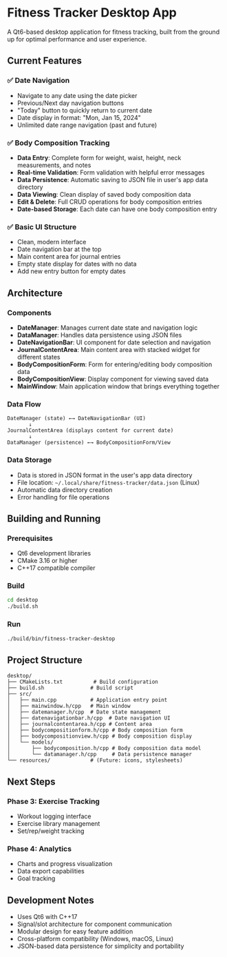 # Fitness Tracker Desktop App

A Qt6-based desktop application for fitness tracking, built from the ground up for optimal performance and user experience.

## Current Features

### ✅ Date Navigation
- Navigate to any date using the date picker
- Previous/Next day navigation buttons
- "Today" button to quickly return to current date
- Date display in format: "Mon, Jan 15, 2024"
- Unlimited date range navigation (past and future)

### ✅ Body Composition Tracking
- **Data Entry**: Complete form for weight, waist, height, neck measurements, and notes
- **Real-time Validation**: Form validation with helpful error messages
- **Data Persistence**: Automatic saving to JSON file in user's app data directory
- **Data Viewing**: Clean display of saved body composition data
- **Edit & Delete**: Full CRUD operations for body composition entries
- **Date-based Storage**: Each date can have one body composition entry

### ✅ Basic UI Structure
- Clean, modern interface
- Date navigation bar at the top
- Main content area for journal entries
- Empty state display for dates with no data
- Add new entry button for empty dates

## Architecture

### Components
- **DateManager**: Manages current date state and navigation logic
- **DataManager**: Handles data persistence using JSON files
- **DateNavigationBar**: UI component for date selection and navigation
- **JournalContentArea**: Main content area with stacked widget for different states
- **BodyCompositionForm**: Form for entering/editing body composition data
- **BodyCompositionView**: Display component for viewing saved data
- **MainWindow**: Main application window that brings everything together

### Data Flow
```
DateManager (state) ←→ DateNavigationBar (UI)
       ↓
JournalContentArea (displays content for current date)
       ↓
DataManager (persistence) ←→ BodyCompositionForm/View
```

### Data Storage
- Data is stored in JSON format in the user's app data directory
- File location: `~/.local/share/fitness-tracker/data.json` (Linux)
- Automatic data directory creation
- Error handling for file operations

## Building and Running

### Prerequisites
- Qt6 development libraries
- CMake 3.16 or higher
- C++17 compatible compiler

### Build
```bash
cd desktop
./build.sh
```

### Run
```bash
./build/bin/fitness-tracker-desktop
```

## Project Structure
```
desktop/
├── CMakeLists.txt          # Build configuration
├── build.sh               # Build script
├── src/
│   ├── main.cpp           # Application entry point
│   ├── mainwindow.h/cpp   # Main window
│   ├── datemanager.h/cpp  # Date state management
│   ├── datenavigationbar.h/cpp  # Date navigation UI
│   ├── journalcontentarea.h/cpp # Content area
│   ├── bodycompositionform.h/cpp # Body composition form
│   ├── bodycompositionview.h/cpp # Body composition display
│   └── models/
│       ├── bodycomposition.h/cpp # Body composition data model
│       └── datamanager.h/cpp     # Data persistence manager
└── resources/             # (Future: icons, stylesheets)
```

## Next Steps

### Phase 3: Exercise Tracking
- Workout logging interface
- Exercise library management
- Set/rep/weight tracking

### Phase 4: Analytics
- Charts and progress visualization
- Data export capabilities
- Goal tracking

## Development Notes

- Uses Qt6 with C++17
- Signal/slot architecture for component communication
- Modular design for easy feature addition
- Cross-platform compatibility (Windows, macOS, Linux)
- JSON-based data persistence for simplicity and portability 